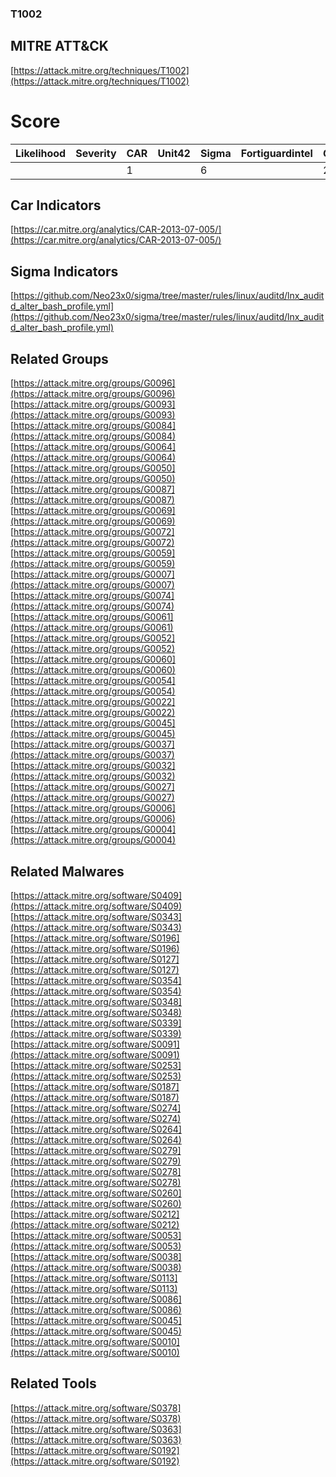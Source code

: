 
### T1002
## MITRE ATT&CK
[https://attack.mitre.org/techniques/T1002](https://attack.mitre.org/techniques/T1002)

# Score

| Likelihood | Severity | CAR | Unit42 | Sigma | Fortiguardintel | Groups | Malwares | Tools |
| ---------- | -------- | --- | ------ | ----- | --------------- | ---  | --- | --- |
 |   |   | 1 |   | 6 |   | 22 | 22 | 3 |



## Car Indicators

[https://car.mitre.org/analytics/CAR-2013-07-005/](https://car.mitre.org/analytics/CAR-2013-07-005/)


## Sigma Indicators

[https://github.com/Neo23x0/sigma/tree/master/rules/linux/auditd/lnx_auditd_alter_bash_profile.yml](https://github.com/Neo23x0/sigma/tree/master/rules/linux/auditd/lnx_auditd_alter_bash_profile.yml)
[]()


## Related Groups

[https://attack.mitre.org/groups/G0096](https://attack.mitre.org/groups/G0096)
[https://attack.mitre.org/groups/G0093](https://attack.mitre.org/groups/G0093)
[https://attack.mitre.org/groups/G0084](https://attack.mitre.org/groups/G0084)
[https://attack.mitre.org/groups/G0064](https://attack.mitre.org/groups/G0064)
[https://attack.mitre.org/groups/G0050](https://attack.mitre.org/groups/G0050)
[https://attack.mitre.org/groups/G0087](https://attack.mitre.org/groups/G0087)
[https://attack.mitre.org/groups/G0069](https://attack.mitre.org/groups/G0069)
[https://attack.mitre.org/groups/G0072](https://attack.mitre.org/groups/G0072)
[https://attack.mitre.org/groups/G0059](https://attack.mitre.org/groups/G0059)
[https://attack.mitre.org/groups/G0007](https://attack.mitre.org/groups/G0007)
[https://attack.mitre.org/groups/G0074](https://attack.mitre.org/groups/G0074)
[https://attack.mitre.org/groups/G0061](https://attack.mitre.org/groups/G0061)
[https://attack.mitre.org/groups/G0052](https://attack.mitre.org/groups/G0052)
[https://attack.mitre.org/groups/G0060](https://attack.mitre.org/groups/G0060)
[https://attack.mitre.org/groups/G0054](https://attack.mitre.org/groups/G0054)
[https://attack.mitre.org/groups/G0022](https://attack.mitre.org/groups/G0022)
[https://attack.mitre.org/groups/G0045](https://attack.mitre.org/groups/G0045)
[https://attack.mitre.org/groups/G0037](https://attack.mitre.org/groups/G0037)
[https://attack.mitre.org/groups/G0032](https://attack.mitre.org/groups/G0032)
[https://attack.mitre.org/groups/G0027](https://attack.mitre.org/groups/G0027)
[https://attack.mitre.org/groups/G0006](https://attack.mitre.org/groups/G0006)
[https://attack.mitre.org/groups/G0004](https://attack.mitre.org/groups/G0004)
[]()


## Related Malwares

[https://attack.mitre.org/software/S0409](https://attack.mitre.org/software/S0409)
[https://attack.mitre.org/software/S0343](https://attack.mitre.org/software/S0343)
[https://attack.mitre.org/software/S0196](https://attack.mitre.org/software/S0196)
[https://attack.mitre.org/software/S0127](https://attack.mitre.org/software/S0127)
[https://attack.mitre.org/software/S0354](https://attack.mitre.org/software/S0354)
[https://attack.mitre.org/software/S0348](https://attack.mitre.org/software/S0348)
[https://attack.mitre.org/software/S0339](https://attack.mitre.org/software/S0339)
[https://attack.mitre.org/software/S0091](https://attack.mitre.org/software/S0091)
[https://attack.mitre.org/software/S0253](https://attack.mitre.org/software/S0253)
[https://attack.mitre.org/software/S0187](https://attack.mitre.org/software/S0187)
[https://attack.mitre.org/software/S0274](https://attack.mitre.org/software/S0274)
[https://attack.mitre.org/software/S0264](https://attack.mitre.org/software/S0264)
[https://attack.mitre.org/software/S0279](https://attack.mitre.org/software/S0279)
[https://attack.mitre.org/software/S0278](https://attack.mitre.org/software/S0278)
[https://attack.mitre.org/software/S0260](https://attack.mitre.org/software/S0260)
[https://attack.mitre.org/software/S0212](https://attack.mitre.org/software/S0212)
[https://attack.mitre.org/software/S0053](https://attack.mitre.org/software/S0053)
[https://attack.mitre.org/software/S0038](https://attack.mitre.org/software/S0038)
[https://attack.mitre.org/software/S0113](https://attack.mitre.org/software/S0113)
[https://attack.mitre.org/software/S0086](https://attack.mitre.org/software/S0086)
[https://attack.mitre.org/software/S0045](https://attack.mitre.org/software/S0045)
[https://attack.mitre.org/software/S0010](https://attack.mitre.org/software/S0010)
[]()


## Related Tools

[https://attack.mitre.org/software/S0378](https://attack.mitre.org/software/S0378)
[https://attack.mitre.org/software/S0363](https://attack.mitre.org/software/S0363)
[https://attack.mitre.org/software/S0192](https://attack.mitre.org/software/S0192)
[]()
